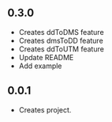 ## 0.3.0

* Creates ddToDMS feature 
* Creates dmsToDD feature
* Creates ddToUTM feature
* Update README
* Add example

## 0.0.1

* Creates project.
